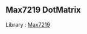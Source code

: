 ## Max7219 DotMatrix
Library :
<a href="https://github.com/mcauser/micropython-max7219/blob/master/max7219.py">Max7219</a>
